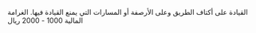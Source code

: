 القيادة على أكتاف الطريق وعلى الأرصفة أو المسارات التي يمنع القيادة فيها. الغرامة المالية 1000 - 2000 ريال


